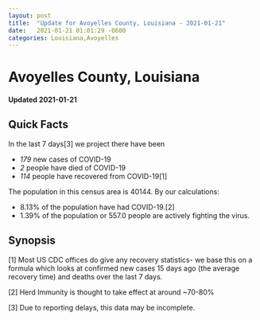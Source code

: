 ```yaml
---
layout: post
title:  "Update for Avoyelles County, Louisiana - 2021-01-21"
date:   2021-01-21 01:01:29 -0600
categories: Louisiana,Avoyelles
---
```


# Avoyelles County, Louisiana
#### Updated 2021-01-21

## Quick Facts

In the last 7 days[3] we project there have been
- *179* new cases of COVID-19
- *2* people have died of COVID-19
- *114* people have recovered from COVID-19[1]

The population in this census area is 40144. By our calculations:
- 8.13% of the population have had COVID-19.[2]
- 1.39% of the population or 557.0 people are actively fighting the virus.

## Synopsis




[1] Most US CDC offices do give any recovery statistics- we base this on a formula which looks at confirmed new cases
15 days ago (the average recovery time) and deaths over the last 7 days.

[2] Herd Immunity is thought to take effect at around ~70-80%

[3] Due to reporting delays, this data may be incomplete.
 
    